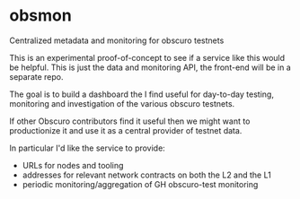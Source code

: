 # obsmon
Centralized metadata and monitoring for obscuro testnets

This is an experimental proof-of-concept to see if a service like this would be helpful. This is just the data and monitoring API, the front-end will be in a separate repo.

The goal is to build a dashboard the I find useful for day-to-day testing, monitoring and investigation of the various obscuro testnets.

If other Obscuro contributors find it useful then we might want to productionize it and use it as a central provider of testnet data.

In particular I'd like the service to provide:
- URLs for nodes and tooling
- addresses for relevant network contracts on both the L2 and the L1
- periodic monitoring/aggregation of GH obscuro-test monitoring
